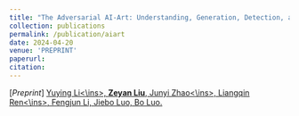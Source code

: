 ```yaml
---
title: "The Adversarial AI-Art: Understanding, Generation, Detection, and Benchmarking"
collection: publications
permalink: /publication/aiart
date: 2024-04-20
venue: 'PREPRINT'
paperurl:
citation:
---
```

[*Preprint*] <ins>Yuying Li<\ins>, **Zeyan Liu**, <ins>Junyi Zhao<\ins>, <ins>Liangqin Ren<\ins>, Fengjun Li, Jiebo Luo, Bo Luo.
